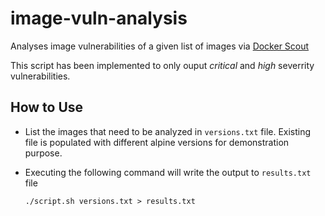 # image-vuln-analysis
Analyses image vulnerabilities of a given list of images via [Docker Scout](https://docs.docker.com/scout/)

This script has been implemented to only ouput *critical* and *high* severrity vulnerabilities.


## How to Use

- List the images that need to be analyzed in `versions.txt` file. Existing file is populated with different alpine versions for demonstration purpose.

- Executing the following command will write the output to `results.txt` file

  `./script.sh versions.txt > results.txt`

